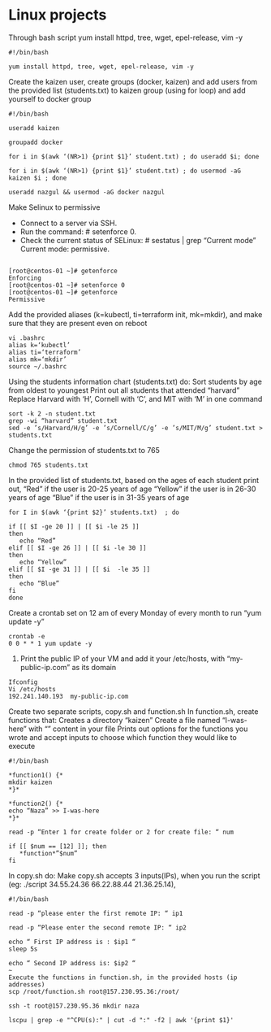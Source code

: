 # Linux projects

Through bash script yum install  httpd, tree, wget, epel-release, vim -y

```
#!/bin/bash

yum install httpd, tree, wget, epel-release, vim -y
```

Create the kaizen user, create groups (docker, kaizen) and add users from the provided list (students.txt) to kaizen group (using for loop) and add yourself to docker group

```
#!/bin/bash

useradd kaizen

groupadd docker 

for i in $(awk ‘(NR>1) {print $1}’ student.txt) ; do useradd $i; done

for i in $(awk ‘(NR>1) {print $1}’ student.txt) ; do usermod -aG kaizen $i ; done

useradd nazgul && usermod -aG docker nazgul
```

Make Selinux to permissive

* Connect to a server via SSH.
* Run the command: # setenforce 0.
* Check the current status of SELinux: # sestatus | grep “Current mode” Current mode: permissive.

```

[root@centos-01 ~]# getenforce
Enforcing
[root@centos-01 ~]# setenforce 0
[root@centos-01 ~]# getenforce
Permissive
```

Add the provided aliases (k=kubectl, ti=terraform init, mk=mkdir), and make sure that they are present even on reboot

```
vi .bashrc
alias k=‘kubectl’
alias ti=‘terraform’
alias mk=‘mkdir’
source ~/.bashrc
```

Using the students information chart (students.txt) do:
Sort students by age from oldest to youngest
Print out all students that attended “harvard”
Replace Harvard with ‘H’, Cornell with ‘C’, and MIT with ‘M’ in one command

```
sort -k 2 -n student.txt 
grep -wi “harvard” student.txt 
sed -e ’s/Harvard/H/g’ -e ’s/Cornell/C/g’ -e ’s/MIT/M/g’ student.txt > students.txt
```

Change the permission of students.txt to 765

```
chmod 765 students.txt
```

In the provided list of students.txt, based on the ages of each student print out, “Red” if the user is 20-25 years of age
“Yellow” if the user is in 26-30 years of age
“Blue” if the user is in 31-35 years of age

```
for I in $(awk ‘{print $2}’ students.txt)  ; do

if [[ $I -ge 20 ]] | [[ $i -le 25 ]]
then
   echo “Red”
elif [[ $I -ge 26 ]] | [[ $i -le 30 ]]
then
   echo “Yellow”
elif [[ $I -ge 31 ]] | [[ $i  -le 35 ]]
then
   echo “Blue”
fi
done
```

Create a crontab set on 12 am of every Monday of every month to run “yum update -y”

```
crontab -e 
0 0 * * 1 yum update -y
```

1) Print the public IP of your VM and add it your /etc/hosts, with “my-public-ip.com” as its domain

```
Ifconfig 
Vi /etc/hosts
192.241.140.193  my-public-ip.com
```

Create two separate scripts, copy.sh and function.sh In function.sh, create functions that:
Creates a directory “kaizen”
Create a file named “I-was-here” with “<your name>” content in your file
Prints out options for the functions you wrote and accept inputs to choose which function they would like to execute

```
#!/bin/bash

*function1() {*
mkdir kaizen
*}*

*function2() {*
echo “Naza” >> I-was-here
*}*

read -p “Enter 1 for create folder or 2 for create file: “ num

if [[ $num == [12] ]]; then
   *function*”$num”
fi
```

In copy.sh do:
Make copy.sh accepts 3 inputs(IPs), when you run the script (eg: ./script 34.55.24.36 66.22.88.44 21.36.25.14),

```
#!/bin/bash

read -p “please enter the first remote IP: “ ip1

read -p “Please enter the second remote IP: “ ip2

echo “ First IP address is : $ip1 “
sleep 5s

echo “ Second IP address is: $ip2 “ 
~                                         
Execute the functions in function.sh, in the provided hosts (ip addresses) 
scp /root/function.sh root@157.230.95.36:/root/

ssh -t root@157.230.95.36 mkdir naza

```

```
lscpu | grep -e "^CPU(s):" | cut -d ":" -f2 | awk '{print $1}'
```
